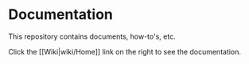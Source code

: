 # Documentation
This repository contains documents, how-to's, etc.

Click the [[Wiki|wiki/Home]] link on the right to see the documentation.
